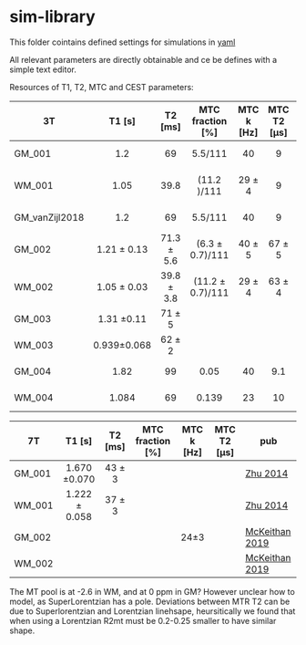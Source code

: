 # sim-library
This folder cointains defined settings for simulations in [yaml](https://yaml.org/)

All relevant parameters are directly obtainable and ce be defines with a simple text editor.


Resources of T1, T2, MTC  and CEST parameters:

|  3T  | T1 [s]      | T2 [ms]     |MTC fraction [%]  |  MTC k [Hz] | MTC T2 [µs]| pub |
| ---- |:-----------:|:-----------:| :---:            |:---:        |:---:         | ---- |
| GM_001| 1.2        |   69        |     5.5/111      |    40       | 9         | [van Zijl 2018](https://www.ncbi.nlm.nih.gov/pmc/articles/PMC5650949/)   |
| WM_001| 1.05       |  39.8       | (11.2 )/111      |    29 ± 4   | 9         | Zijl + [Heo 2019](https://www.ncbi.nlm.nih.gov/pmc/articles/PMC6422734/)    |
| GM_vanZijl2018| 1.2         |   69        |     5.5/111      |   40        |  9         | [van Zijl 2018](https://www.ncbi.nlm.nih.gov/pmc/articles/PMC5650949/)   |
| GM_002| 1.21 ± 0.13 |  71.3 ± 5.6 | (6.3 ± 0.7)/111  |    40 ± 5   | 67 ± 5      | [Heo 2019](https://www.ncbi.nlm.nih.gov/pmc/articles/PMC6422734/)    |
| WM_002| 1.05 ± 0.03 |  39.8 ± 3.8 | (11.2 ± 0.7)/111 |    29 ± 4   | 63 ± 4      | [Heo 2019](https://www.ncbi.nlm.nih.gov/pmc/articles/PMC6422734/)    |
| GM_003| 1.31 ±0.11  |   71  ± 5   |                  |             |             | [Zhu 2014](https://cds.ismrm.org/protected/14MPresentations/abstracts/3208.pdf)     |
| WM_003| 0.939±0.068 |  62 ± 2     |                  |             |             | [Zhu 2014](https://cds.ismrm.org/protected/14MPresentations/abstracts/3208.pdf)     |
| GM_004| 1.82        |   99        |     0.05         |   40        |  9.1        | [Stanisz 2005](https://doi.org/10.1002/mrm.20605)    |
| WM_004| 1.084       |   69        |     0.139        |   23        |  10         | [Stanisz 2005](https://doi.org/10.1002/mrm.20605)    |


|  7T  | T1 [s]         | T2 [ms]  |MTC fraction [%]  |  MTC k [Hz] | MTC T2 [µs]| pub |
| ---- |:--------------:|:--------:| :---:            |:---:        |:---:         | ---- |
| GM_001| 1.670 ±0.070  |  43  ± 3 |                  |             |             | [Zhu 2014](https://cds.ismrm.org/protected/14MPresentations/abstracts/3208.pdf)|
| WM_001| 1.222 ± 0.058 |  37 ± 3  |                  |             |             | [Zhu 2014](https://cds.ismrm.org/protected/14MPresentations/abstracts/3208.pdf)|
| GM_002|               |          |                  |      24±3   |             | [McKeithan 2019](https://www.ncbi.nlm.nih.gov/pmc/articles/PMC7549401/)|
| WM_002|               |          |                  |             |             | [McKeithan 2019](https://www.ncbi.nlm.nih.gov/pmc/articles/PMC7549401/)|


The MT pool is at -2.6 in WM, and at 0 ppm in GM? However unclear how to model, as SuperLorentzian has a pole.
Deviations between MTR T2 can be due to Superlorentzian and Lorentzian linehsape, heursitically we found that when using a Lorentzian R2mt must be 0.2-0.25 smaller to have similar shape.


